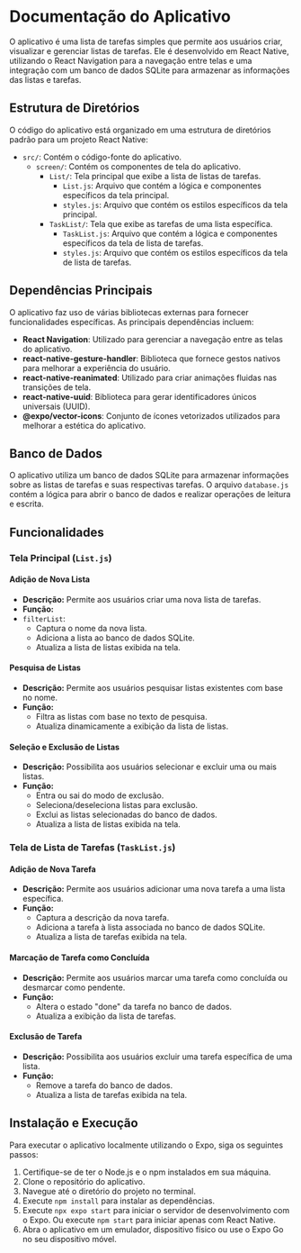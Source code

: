 # Documentação do Aplicativo

O aplicativo é uma lista de tarefas simples que permite aos usuários criar, visualizar e gerenciar listas de tarefas. Ele é desenvolvido em React Native, utilizando o React Navigation para a navegação entre telas e uma integração com um banco de dados SQLite para armazenar as informações das listas e tarefas.

## Estrutura de Diretórios

O código do aplicativo está organizado em uma estrutura de diretórios padrão para um projeto React Native:

- `src/`: Contém o código-fonte do aplicativo.
  - `screen/`: Contém os componentes de tela do aplicativo.
    - `List/`: Tela principal que exibe a lista de listas de tarefas.
      - `List.js`: Arquivo que contém a lógica e componentes específicos da tela principal.
      - `styles.js`: Arquivo que contém os estilos específicos da tela principal.
    - `TaskList/`: Tela que exibe as tarefas de uma lista específica.
      - `TaskList.js`: Arquivo que contém a lógica e componentes específicos da tela de lista de tarefas.
      - `styles.js`: Arquivo que contém os estilos específicos da tela de lista de tarefas.

## Dependências Principais

O aplicativo faz uso de várias bibliotecas externas para fornecer funcionalidades específicas. As principais dependências incluem:

- **React Navigation**: Utilizado para gerenciar a navegação entre as telas do aplicativo.
- **react-native-gesture-handler**: Biblioteca que fornece gestos nativos para melhorar a experiência do usuário.
- **react-native-reanimated**: Utilizado para criar animações fluidas nas transições de tela.
- **react-native-uuid**: Biblioteca para gerar identificadores únicos universais (UUID).
- **@expo/vector-icons**: Conjunto de ícones vetorizados utilizados para melhorar a estética do aplicativo.

## Banco de Dados

O aplicativo utiliza um banco de dados SQLite para armazenar informações sobre as listas de tarefas e suas respectivas tarefas. O arquivo `database.js` contém a lógica para abrir o banco de dados e realizar operações de leitura e escrita.

## Funcionalidades

### Tela Principal (`List.js`)

#### Adição de Nova Lista
- **Descrição:** Permite aos usuários criar uma nova lista de tarefas.
- **Função:**
- `filterList`:
  - Captura o nome da nova lista.
  - Adiciona a lista ao banco de dados SQLite.
  - Atualiza a lista de listas exibida na tela.

#### Pesquisa de Listas
- **Descrição:** Permite aos usuários pesquisar listas existentes com base no nome.
- **Função:**
  - Filtra as listas com base no texto de pesquisa.
  - Atualiza dinamicamente a exibição da lista de listas.

#### Seleção e Exclusão de Listas
- **Descrição:** Possibilita aos usuários selecionar e excluir uma ou mais listas.
- **Função:**
  - Entra ou sai do modo de exclusão.
  - Seleciona/deseleciona listas para exclusão.
  - Exclui as listas selecionadas do banco de dados.
  - Atualiza a lista de listas exibida na tela.

### Tela de Lista de Tarefas (`TaskList.js`)

#### Adição de Nova Tarefa
- **Descrição:** Permite aos usuários adicionar uma nova tarefa a uma lista específica.
- **Função:**
  - Captura a descrição da nova tarefa.
  - Adiciona a tarefa à lista associada no banco de dados SQLite.
  - Atualiza a lista de tarefas exibida na tela.

#### Marcação de Tarefa como Concluída
- **Descrição:** Permite aos usuários marcar uma tarefa como concluída ou desmarcar como pendente.
- **Função:**
  - Altera o estado "done" da tarefa no banco de dados.
  - Atualiza a exibição da lista de tarefas.

#### Exclusão de Tarefa
- **Descrição:** Possibilita aos usuários excluir uma tarefa específica de uma lista.
- **Função:**
  - Remove a tarefa do banco de dados.
  - Atualiza a lista de tarefas exibida na tela.

## Instalação e Execução

Para executar o aplicativo localmente utilizando o Expo, siga os seguintes passos:

1. Certifique-se de ter o Node.js e o npm instalados em sua máquina.
2. Clone o repositório do aplicativo.
3. Navegue até o diretório do projeto no terminal.
4. Execute `npm install` para instalar as dependências.
5. Execute `npx expo start` para iniciar o servidor de desenvolvimento com o Expo. Ou execute `npm start` para iniciar apenas com React Native.
6. Abra o aplicativo em um emulador, dispositivo físico ou use o Expo Go no seu dispositivo móvel.

